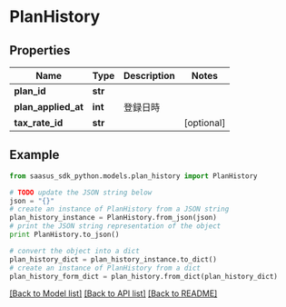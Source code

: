 # PlanHistory


## Properties
Name | Type | Description | Notes
------------ | ------------- | ------------- | -------------
**plan_id** | **str** |  | 
**plan_applied_at** | **int** | 登録日時 | 
**tax_rate_id** | **str** |  | [optional] 

## Example

```python
from saasus_sdk_python.models.plan_history import PlanHistory

# TODO update the JSON string below
json = "{}"
# create an instance of PlanHistory from a JSON string
plan_history_instance = PlanHistory.from_json(json)
# print the JSON string representation of the object
print PlanHistory.to_json()

# convert the object into a dict
plan_history_dict = plan_history_instance.to_dict()
# create an instance of PlanHistory from a dict
plan_history_form_dict = plan_history.from_dict(plan_history_dict)
```
[[Back to Model list]](../README.md#documentation-for-models) [[Back to API list]](../README.md#documentation-for-api-endpoints) [[Back to README]](../README.md)


